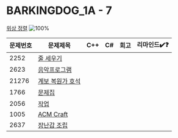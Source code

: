 # BARKINGDOG_1A - 7

[위상 정렬](https://github.com/encrypted-def/basic-algo-lecture/blob/master/workbook/0x1A.md)
![100%](https://progress-bar.xyz/0/?scale=7&title=progress&width=500&color=babaca&suffix=/7)

| 문제번호 | 문제제목                                 | C++ | C#  | 회고 | 리마인드✔️❓ |
| -------- | ---------------------------------------- | --- | --- | ---- | ------------ |
| 2252     | [줄 세우기](https://boj.kr/2252)         |     |     |      |              |
| 2623     | [음악프로그램](https://boj.kr/2623)      |     |     |      |              |
| 21276    | [계보 복원가 호석](https://boj.kr/21276) |     |     |      |              |
| 1766     | [문제집](https://boj.kr/1766)            |     |     |      |              |
| 2056     | [작업](https://boj.kr/2056)              |     |     |      |              |
| 1005     | [ACM Craft](https://boj.kr/1005)         |     |     |      |              |
| 2637     | [장난감 조립](https://boj.kr/2637)       |     |     |      |              |
